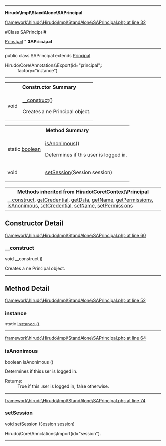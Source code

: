 

- - -

**Hirudo\Impl\StandAlone\SAPrincipal**


<a href="https://github.com/JeyDotC/Hirudo/blob/master/framework/hirudo/Hirudo/Impl/StandAlone/SAPrincipal.php#L32" >framework\hirudo\Hirudo\Impl\StandAlone\SAPrincipal.php at line 32</a>

#Class SAPrincipal#

<a href="">Principal</a>
    * **SAPrincipal**




- - -

<p class="signature"><span class='k'>public  class</span> <span class='nx'>SAPrincipal</span>
extends <a href="">Principal</a>

</p>

<div class="comment" id="overview_description"><p></p></div>

<dl>
<dt>Hirudo\Core\Annotations\Export(id="principal",:</dt>
<dd>factory="instance")</dd>
</dl>


- - -

<table id="summary_constructor">
<tr><th colspan="2">Constructor Summary</th></tr>
<tr>
<td><span class='k'></span> <span class='nx'>void</span></td>
<td class="description"><p class="name"><a href="#__construct">__construct</a>()</p><p class="description">Creates a ne Principal object.</p></td>
</tr>
</table>

<table id="summary_method">
<tr><th colspan="2">Method Summary</th></tr>
<tr>
<td><span class='k'>static </span> <span class='nx'><a href='https://github.com/JeyDotC/Hirudo-docs/blob/master/hirudo/impl/standalone/SAPrincipal>SAPrincipal</a></span></td>
<td class="description"><p class="name"><a href="#instance">instance</a>()</p><p class="description"></p></td>
</tr>
<tr>
<td><span class='k'></span> <span class='nx'>boolean</span></td>
<td class="description"><p class="name"><a href="#isanonimous">isAnonimous</a>()</p><p class="description">Determines if this user is logged in.</p></td>
</tr>
<tr>
<td><span class='k'></span> <span class='nx'>void</span></td>
<td class="description"><p class="name"><a href="#setsession">setSession</a>(Session session)</p><p class="description"></p></td>
</tr>
</table>

<table class="inherit">
<tr><th colspan="2">Methods inherited from Hirudo\Core\Context\Principal</th></tr>
<tr><td><a href="">__construct</a>, <a href="">getCredential</a>, <a href="">getData</a>, <a href="">getName</a>, <a href="">getPermissions</a>, <a href="">isAnonimous</a>, <a href="">setCredential</a>, <a href="">setName</a>, <a href="">setPermissions</a></td></tr></table>

<h2 id="detail_method">Constructor Detail</h2>

<a href="https://github.com/JeyDotC/Hirudo/blob/master/framework/hirudo/Hirudo/Impl/StandAlone/SAPrincipal.php#L60" >framework\hirudo\Hirudo\Impl\StandAlone\SAPrincipal.php at line 60</a>

<h3 id="__construct">__construct</h3>
<span class='k'></span> <span class='nx'>void</span> <span class='nf'>__construct</span> ()

<div class="details">
<p>Creates a ne Principal object.</p>
</div>

- - -

<h2 id="detail_method">Method Detail</h2>

<a href="https://github.com/JeyDotC/Hirudo/blob/master/framework/hirudo/Hirudo/Impl/StandAlone/SAPrincipal.php#L52" >framework\hirudo\Hirudo\Impl\StandAlone\SAPrincipal.php at line 52</a>

<h3 id="instance()">instance</h3>
<span class='k'>static </span> <span class='nx'><a href='https://github.com/JeyDotC/Hirudo-docs/blob/master/hirudo/impl/standalone/SAPrincipal>SAPrincipal</a></span> <span class='nf'>instance</span> ()

<div class="details">
<p></p>
</div>

- - -


<a href="https://github.com/JeyDotC/Hirudo/blob/master/framework/hirudo/Hirudo/Impl/StandAlone/SAPrincipal.php#L64" >framework\hirudo\Hirudo\Impl\StandAlone\SAPrincipal.php at line 64</a>

<h3 id="isAnonimous()">isAnonimous</h3>
<span class='k'></span> <span class='nx'>boolean</span> <span class='nf'>isAnonimous</span> ()

<div class="details">
<p>Determines if this user is logged in.</p><dl>
<dt>Returns:</dt>
<dd>True if this user is logged in, false otherwise.</dd>
</dl>

</div>

- - -


<a href="https://github.com/JeyDotC/Hirudo/blob/master/framework/hirudo/Hirudo/Impl/StandAlone/SAPrincipal.php#L74" >framework\hirudo\Hirudo\Impl\StandAlone\SAPrincipal.php at line 74</a>

<h3 id="setSession()">setSession</h3>
<span class='k'></span> <span class='nx'>void</span> <span class='nf'>setSession</span> (Session session)

<div class="details">
<p></p><dl>
<dt>Hirudo\Core\Annotations\Import(id="session").</dt>
</dl>

</div>

- - -

